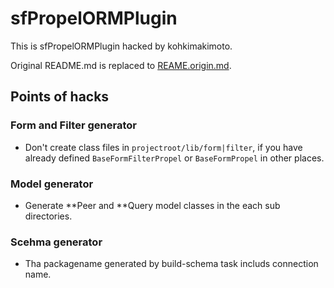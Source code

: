 sfPropelORMPlugin
=================

This is sfPropelORMPlugin hacked by kohkimakimoto.

Original README.md is replaced to [REAME.origin.md](https://github.com/kohkimakimoto/sfPropelORMPlugin/blob/hacked-master/README.origin.md).

## Points of hacks

### Form and Filter generator

 * Don't create class files in `projectroot/lib/form|filter`, if you have already defined `BaseFormFilterPropel` or `BaseFormPropel` in other places.

### Model generator

 * Generate **Peer and **Query model classes in the each sub directories.

### Scehma generator

 * Tha packagename generated by build-schema task includs connection name.


